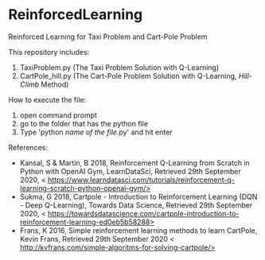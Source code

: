 # ReinforcedLearning
Reinforced Learning for Taxi Problem and Cart-Pole Problem

This repository includes:
1. TaxiProblem.py (The Taxi Problem Solution with Q-Learning)
2. CartPole_hill.py (The Cart-Pole Problem Solution with Q-Learning, *Hill-Climb* Method)

How to execute the file:
1. open command prompt
2. go to the folder that has the python file
3. Type 'python *name of the file*.py' and hit enter

References:
- Kansal, S & Martin, B 2018, Reinforcement Q-Learning from Scratch in Python with OpenAI Gym, LearnDataSci, Retrieved 29th September 2020, < https://www.learndatasci.com/tutorials/reinforcement-q-learning-scratch-python-openai-gym/>
- Sukma, G 2018, Cartpole - Introduction to Reinforcement Learning (DQN - Deep Q-Learning), Towards Data Science, Retrieved 29th September 2020, < https://towardsdatascience.com/cartpole-introduction-to-reinforcement-learning-ed0eb5b58288>
- Frans, K 2016, Simple reinforcement learning methods to learn CartPole, Kevin Frans, Retrieved 29th September 2020 < http://kvfrans.com/simple-algoritms-for-solving-cartpole/>
